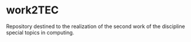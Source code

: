 # work2TEC
Repository destined to the realization of the second work of the discipline special topics in computing.
